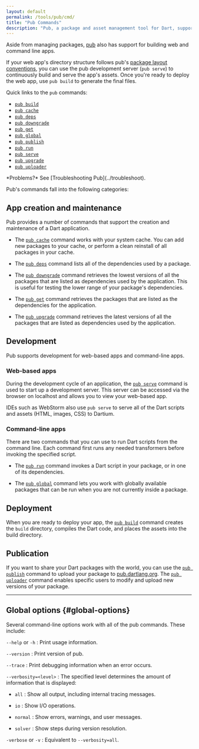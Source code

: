 ```yaml
---
layout: default
permalink: /tools/pub/cmd/
title: "Pub Commands"
description: "Pub, a package and asset management tool for Dart, supports a variety of commands."
---
```


Aside from managing packages, [pub](/tools/pub/) also has support for
building web and command line apps.

If your web app's directory structure follows pub's [package layout
conventions](/tools/pub/package-layout), you can use the pub
development server (<code class="literal">pub serve</code>) to continuously
build and serve the app's assets. Once you're ready to deploy the web app,
use <code class="literal">pub build</code> to generate the final files.

Quick links to the `pub` commands:

* [`pub build`]({{site.dart4web}}/tools/pub/pub-build)
* [`pub cache`](pub-cache)
* [`pub deps`](pub-deps)
* [`pub downgrade`](pub-downgrade)
* [`pub get`](pub-get)
* [`pub global`](pub-global)
* [`pub publish`](pub-lish)
* [`pub run`](pub-run)
* [`pub serve`]({{site.dart4web}}/tools/pub/pub-serve)
* [`pub upgrade`](pub-upgrade)
* [`pub uploader`](pub-uploader)

<aside class="alert alert-info" markdown="1">
*Problems?*
See [Troubleshooting Pub](../troubleshoot).
</aside>

Pub's commands fall into the following categories:

## App creation and maintenance

Pub provides a number of commands that support
the creation and maintenance of a Dart application.

* The [`pub cache`](pub-cache) command works with your system cache.
  You can add new packages to your cache,
  or perform a clean reinstall of all packages in your cache.

* The [`pub deps`](pub-deps) command lists all of the dependencies
  used by a package.

* The [`pub downgrade`](pub-downgrade) command retrieves the lowest
  versions of all the packages that are listed as dependencies
  used by the application. This is useful for testing the lower range
  of your package's dependencies.

* The [`pub get`](pub-get) command retrieves the packages that are
  listed as the dependencies for the application.

* The [`pub upgrade`](pub-upgrade) command retrieves the latest
  versions of all the packages that are listed as dependencies
  used by the application.

## Development

Pub supports development for web-based apps and command-line apps.

### Web-based apps

During the development cycle of an application, the
[`pub serve`]({{site.dart4web}}/tools/pub/pub-serve)
command is used to start up a development server.
This server can be accessed via the browser on localhost and
allows you to view your web-based app.

IDEs such as WebStorm also use `pub serve` to serve all of the
Dart scripts and assets (HTML, images, CSS) to Dartium.

### Command-line apps

There are two commands that you can use to run Dart scripts
from the command line. Each command first runs any needed
transformers before invoking the specified script.

* The [`pub run`](pub-run) command invokes a Dart script in your
  package, or in one of its dependencies.

* The [`pub global`](pub-global) command lets you work with globally
  available packages that can be run when you are not currently inside
  a package.

## Deployment

When you are ready to deploy your app, the
[`pub build`]({{site.dart4web}}/tools/pub/pub-build) command
creates the `build` directory, compiles the Dart code, and places
the assets into the build directory.

## Publication

If you want to share your Dart packages with the world, you can
use the [`pub publish`](pub-lish) command to upload your package to
[pub.dartlang.org](https://pub.dartlang.org). The
[`pub uploader`](pub-uploader) command enables specific users
to modify and upload new versions of your package.

---

## Global options {#global-options}

Several command-line options work with all of the pub commands.
These include:

`--help` or `-h`
: Print usage information.

`--version`
: Print version of pub.

`--trace`
: Print debugging information when an error occurs.

`--verbosity=<level>`
: The specified level determines the amount of information that is displayed:

* `all`
: Show all output, including internal tracing messages.

* `io`
: Show I/O operations.

* `normal`
: Show errors, warnings, and user messages.

* `solver`
: Show steps during version resolution.

`-verbose` or `-v`
: Equivalent to `--verbosity=all`.
